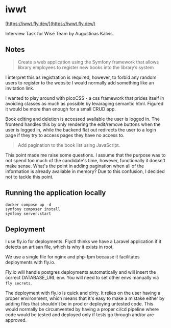 # iwwt
[https://iwwt.fly.dev/](https://iwwt.fly.dev/)

Interview Task for Wise Team by Augustinas Kalvis.

## Notes
> Create a web application using the Symfony framework that allows library
> employees to register new books into the library’s system

I interpret this as registration is required, however, to forbid any random
users to register to the website I would normally add something like an 
invitation link.

I wanted to play around with picoCSS - a css framework that prides itself in 
avoiding classes as much as possible by levaraging semantic html. Figured it 
would be more than enough for a small CRUD app.

Book editing and deletion is accessed available the user is logged in. The 
frontend handles this by only rendering the edit/remove buttons when the user 
is logged in, while the backend flat out redirects the user to a login page if
they try to access pages they have no access to.

> Add pagination to the book list using JavaScript.

This point made me raise some questions. I assume that the purpose was to not
spend too much of the candidate's time, however, functionally it doesn't make
sense. What's the point in adding pagination when all of the information is 
already available in memory? Due to this confusion, I decided not to tackle
this point.

## Running the application locally

```
docker compose up -d
symfony composer install
symfony server:start
```

## Deployment

I use fly.io for deployments. Flyctl thinks we have a Laravel application if it 
detects an artisan file, which is why it exists in root.

We use a single file for nginx and php-fpm because it facilitates deployments
with fly.io.

Fly.io will handle postgres deployments automatically and will insert the
correct DATABASE_URL env. You will need to set other envs manually via 
`fly secrets`.

The deployment with fly.io is quick and dirty. It relies on the user having a
proper environment, which means that it's easy to make a mistake either by 
adding files that shouldn't be in prod or deploying untested code. This would
normally be circumvented by having a proper ci/cd pipeline where code would be
tested and deployed only if tests go through and/or are approved.
